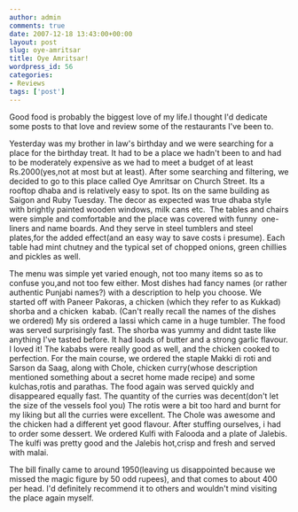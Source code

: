 ```yaml
---
author: admin
comments: true
date: 2007-12-18 13:43:00+00:00
layout: post
slug: oye-amritsar
title: Oye Amritsar!
wordpress_id: 56
categories:
- Reviews
tags: ['post']
---
```


Good food is probably the biggest love of my life.I thought I'd dedicate some posts to that love and review some of the restaurants I've been to.

Yesterday was my brother in law's birthday and we were searching for a place for the birthday treat. It had to be a place we hadn't been to and had to be moderately expensive as we had to meet a budget of at least Rs.2000(yes,not at most but at least). After some searching and filtering, we decided to go to this place called Oye Amritsar on Church Street. Its a rooftop dhaba and is relatively easy to spot. Its on the same building as Saigon and Ruby Tuesday. The decor as expected was true dhaba style with brightly painted wooden windows, milk cans etc.  The tables and chairs were simple and comfortable and the place was covered with funny  one-liners and name boards. And they serve in steel tumblers and steel plates,for the added effect(and an easy way to save costs i presume). Each table had mint chutney and the typical set of chopped onions, green chillies and pickles as well.

<!-- more -->

The menu was simple yet varied enough, not too many items so as to confuse you,and not too few either. Most dishes had fancy names (or rather authentic Punjabi names?) with a description to help you choose. We started off with Paneer Pakoras, a chicken (which they refer to as Kukkad) shorba and a chicken  kabab. (Can't really recall the names of the dishes we ordered) My sis ordered a lassi which came in a huge tumbler. The food was served surprisingly fast. The shorba was yummy and didnt taste like anything I've tasted before. It had loads of butter and a strong garlic flavour. I loved it! The kababs were really good as well, and the chicken cooked to perfection. For the main course, we ordered the staple Makki di roti and Sarson da Saag, along with Chole, chicken curry(whose description mentioned something about a secret home made recipe) and some kulchas,rotis and parathas. The food again was served quickly and disappeared equally fast. The quantity of the curries was decent(don't let the size of the vessels fool you) The rotis were a bit too hard and burnt for my liking but all the curries were excellent. The Chole was awesome and the chicken had a different yet good flavour. After stuffing ourselves, i had to order some dessert. We ordered Kulfi with Falooda and a plate of Jalebis. The kulfi was pretty good and the Jalebis hot,crisp and fresh and served with malai.

The bill finally came to around 1950(leaving us disappointed because we missed the magic figure by 50 odd rupees), and that comes to about 400 per head. I'd definitely recommend it to others and wouldn't mind visiting the place again myself.

